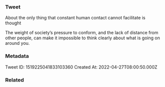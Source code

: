 ### Tweet
About the only thing that constant human contact cannot facilitate is thought

The weight of society’s pressure to conform, and the lack of distance from other people, can make it impossible to think clearly about what is going on around you.

### Metadata
Tweet ID: 1519225041833103360
Created At: 2022-04-27T08:00:50.000Z

### Related

